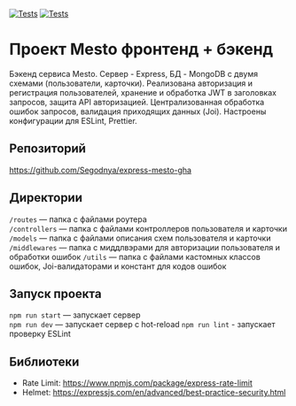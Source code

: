 [![Tests](../../actions/workflows/tests-13-sprint.yml/badge.svg)](../../actions/workflows/tests-13-sprint.yml) [![Tests](../../actions/workflows/tests-14-sprint.yml/badge.svg)](../../actions/workflows/tests-14-sprint.yml)

# Проект Mesto фронтенд + бэкенд

Бэкенд сервиса Mesto. Сервер - Express, БД - MongoDB с двумя схемами (пользователи, карточки). Реализована авторизация и регистрация пользователей, хранение и обработка JWT в заголовках запросов, защита API авторизацией. Централизованная обработка ошибок запросов, валидация приходящих данных (Joi). Настроены конфигурации для ESLint, Prettier.

## Репозиторий

https://github.com/Segodnya/express-mesto-gha

## Директории

`/routes` — папка с файлами роутера  
`/controllers` — папка с файлами контроллеров пользователя и карточки  
`/models` — папка с файлами описания схем пользователя и карточки
`/middlewares` — папка с миддлвэрами для авторизации пользователя и обработки ошибок
`/utils` — папка с файлами кастомных классов ошибок, Joi-валидаторами и констант для кодов ошибок

## Запуск проекта

`npm run start` — запускает сервер  
`npm run dev` — запускает сервер с hot-reload
`npm run lint` - запускает проверку ESLint

## Библиотеки

- Rate Limit: https://www.npmjs.com/package/express-rate-limit
- Helmet: https://expressjs.com/en/advanced/best-practice-security.html
